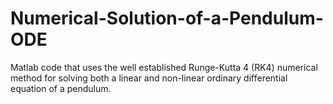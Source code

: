 # Numerical-Solution-of-a-Pendulum-ODE
Matlab code that uses the well established Runge-Kutta 4 (RK4) numerical method for solving both a linear and non-linear ordinary differential equation of a pendulum.
